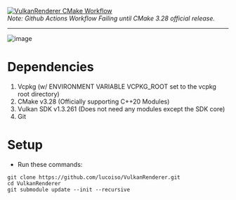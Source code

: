 [![VulkanRenderer CMake Workflow](https://github.com/lucoiso/VulkanRenderer/actions/workflows/windows-x64-cmake-release.yml/badge.svg)](https://github.com/lucoiso/VulkanRenderer/actions/workflows/windows-x64-cmake-release.yml)  
_Note: Github Actions Workflow Failing until CMake 3.28 official release._

---

![image](https://github.com/lucoiso/VulkanRenderer/assets/77353979/28d0619e-5cb0-4efb-8f13-bd09d304cd13)

# Dependencies

1. Vcpkg (w/ ENVIRONMENT VARIABLE VCPKG_ROOT set to the vcpkg root directory)
2. CMake v3.28 (Officially supporting C++20 Modules)
3. Vulkan SDK v1.3.261 (Does not need any modules except the SDK core)
4. Git

# Setup

- Run these commands:

```
git clone https://github.com/lucoiso/VulkanRenderer.git
cd VulkanRenderer
git submodule update --init --recursive
```
